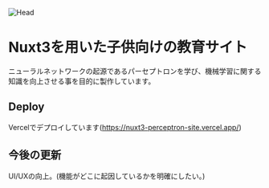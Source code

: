 ![Head](https://github.com/Iris-Fla/nuxt3-perceptron-site/assets/103801589/c7ead00f-ad5d-4c52-b269-8153dd1b74bc)

# Nuxt3を用いた子供向けの教育サイト
ニューラルネットワークの起源であるパーセプトロンを学び、機械学習に関する知識を向上させる事を目的に製作しています。

## Deploy
Vercelでデプロイしています(https://nuxt3-perceptron-site.vercel.app/)

## 今後の更新
UI/UXの向上。(機能がどこに起因しているかを明確にしたい。)
